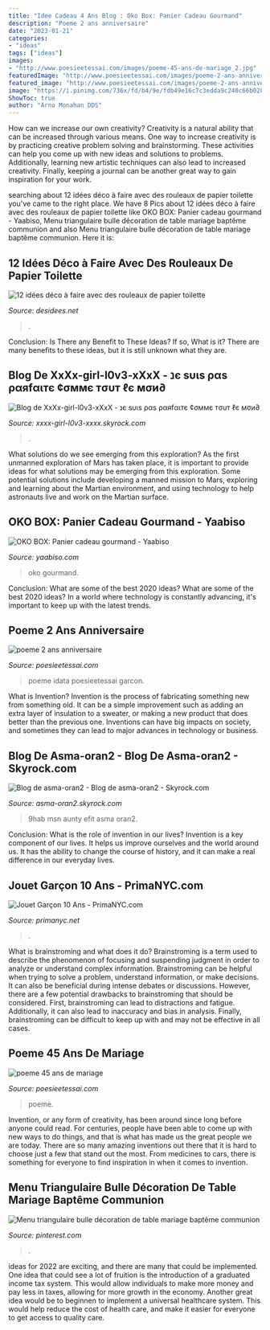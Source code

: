 ```yaml
---
title: "Idee Cadeau 4 Ans Blog : Oko Box: Panier Cadeau Gourmand"
description: "Poeme 2 ans anniversaire"
date: "2023-01-21"
categories:
- "ideas"
tags: ["ideas"]
images:
- "http://www.poesieetessai.com/images/poeme-45-ans-de-mariage_2.jpg"
featuredImage: "http://www.poesieetessai.com/images/poeme-2-ans-anniversaire_3.jpg"
featured_image: "http://www.poesieetessai.com/images/poeme-2-ans-anniversaire_3.jpg"
image: "https://i.pinimg.com/736x/fd/b4/9e/fdb49e16c7c3edda9c240c66b0289a3f--communion-solennelle-deco-table.jpg"
ShowToc: true
author: "Arno Monahan DDS"
---
```



How can we increase our own creativity?
Creativity is a natural ability that can be increased through various means. One way to increase creativity is by practicing creative problem solving and brainstorming. These activities can help you come up with new ideas and solutions to problems. Additionally, learning new artistic techniques can also lead to increased creativity. Finally, keeping a journal can be another great way to gain inspiration for your work.

	

		
searching about 12 idées déco à faire avec des rouleaux de papier toilette you've came to the right place. We have 8 Pics about 12 idées déco à faire avec des rouleaux de papier toilette like OKO BOX: Panier cadeau gourmand - Yaabiso, Menu triangulaire bulle décoration de table mariage baptême communion and also Menu triangulaire bulle décoration de table mariage baptême communion. Here it is:
		
    
## 12 Idées Déco à Faire Avec Des Rouleaux De Papier Toilette

<img loading=lazy src="https://desidees.net/wp-content/uploads/2017/07/craftideas_info.jpg" onerror="this.onerror=null;this.src='https://tse3.mm.bing.net/th?id=OIP.vWaZwhzZycU6gr6s90JyDgHaLH&amp;pid=15.1';" alt="12 idées déco à faire avec des rouleaux de papier toilette">

_Source: desidees.net_

>. 

	

Conclusion: Is There any Benefit to These Ideas? If so, What is it?
There are many benefits to these ideas, but it is still unknown what they are.

    
## Blog De XxXx-girl-l0v3-xXxX - נє ѕυιѕ ραѕ ραяfαιтє ¢σммє тσυт ℓє мσи∂

<img loading=lazy src="https://i.skyrock.net/4937/33584937/pics/photo_33584937.jpg" onerror="this.onerror=null;this.src='https://tse3.mm.bing.net/th?id=OIP.hEswb-v4Ppz4SbeV8qMitAHaLI&amp;pid=15.1';" alt="Blog de XxXx-girl-l0v3-xXxX - נє ѕυιѕ ραѕ ραяfαιтє ¢σммє тσυт ℓє мσи∂">

_Source: xxxx-girl-l0v3-xxxx.skyrock.com_

>. 

	

What solutions do we see emerging from this exploration?
As the first unmanned exploration of Mars has taken place, it is important to provide ideas for what solutions may be emerging from this exploration. Some potential solutions include developing a manned mission to Mars, exploring and learning about the Martian environment, and using technology to help astronauts live and work on the Martian surface.

    
## OKO BOX: Panier Cadeau Gourmand - Yaabiso

<img loading=lazy src="https://yaabiso.com/wp-content/uploads/2021/02/OKO-BOX-1-768x741.jpg" onerror="this.onerror=null;this.src='https://tse1.mm.bing.net/th?id=OIP.iD2NqBfOU2vwptmFRhEl5wHaHJ&amp;pid=15.1';" alt="OKO BOX: Panier cadeau gourmand - Yaabiso">

_Source: yaabiso.com_

>oko gourmand. 

	

Conclusion: What are some of the best 2020 ideas?
What are some of the best 2020 ideas? In a world where technology is constantly advancing, it's important to keep up with the latest trends.

    
## Poeme 2 Ans Anniversaire

<img loading=lazy src="http://www.poesieetessai.com/images/poeme-2-ans-anniversaire_3.jpg" onerror="this.onerror=null;this.src='https://tse4.mm.bing.net/th?id=OIP.ol5FlbyXzFsBFhBwdXVGNwHaHt&amp;pid=15.1';" alt="poeme 2 ans anniversaire">

_Source: poesieetessai.com_

>poeme idata poesieetessai garcon. 

	

What is Invention?
Invention is the process of fabricating something new from something old. It can be a simple improvement such as adding an extra layer of insulation to a sweater, or making a new product that does better than the previous one. Inventions can have big impacts on society, and sometimes they can lead to major advances in technology or business.

    
## Blog De Asma-oran2 - Blog De Asma-oran2 - Skyrock.com

<img loading=lazy src="https://i.skyrock.net/4333/66694333/pics/photo_66694333_1.jpg" onerror="this.onerror=null;this.src='https://tse2.mm.bing.net/th?id=OIP.EFM-LbKAFKvmEHk0RrGVQAHaJ4&amp;pid=15.1';" alt="Blog de asma-oran2 - Blog de asma-oran2 - Skyrock.com">

_Source: asma-oran2.skyrock.com_

>9hab msn aunty efit asma oran2. 

	

Conclusion: What is the role of invention in our lives?
Invention is a key component of our lives. It helps us improve ourselves and the world around us. It has the ability to change the course of history, and it can make a real difference in our everyday lives.

    
## Jouet Garçon 10 Ans - PrimaNYC.com

<img loading=lazy src="https://primanyc.net/wp-content/uploads/2020/03/jouet-telecommande-pour-enfant-de-10-ans-a-jouet-garcon-10-ans.jpg" onerror="this.onerror=null;this.src='https://tse2.mm.bing.net/th?id=OIP.ily7qD31CiDH0_pLsEmxpwHaHa&amp;pid=15.1';" alt="Jouet Garçon 10 Ans - PrimaNYC.com">

_Source: primanyc.net_

>. 

	

What is brainstroming and what does it do?
Brainstroming is a term used to describe the phenomenon of focusing and suspending judgment in order to analyze or understand complex information. Brainstroming can be helpful when trying to solve a problem, understand information, or make decisions. It can also be beneficial during intense debates or discussions. However, there are a few potential drawbacks to brainstroming that should be considered. First, brainstroming can lead to distractions and fatigue. Additionally, it can also lead to inaccuracy and bias in analysis. Finally, brainstroming can be difficult to keep up with and may not be effective in all cases.

    
## Poeme 45 Ans De Mariage

<img loading=lazy src="http://www.poesieetessai.com/images/poeme-45-ans-de-mariage_2.jpg" onerror="this.onerror=null;this.src='https://tse2.mm.bing.net/th?id=OIP.u-akNAdmkYRahKrksYh5jwHaHa&amp;pid=15.1';" alt="poeme 45 ans de mariage">

_Source: poesieetessai.com_

>poeme. 

	

Invention, or any form of creativity, has been around since long before anyone could read. For centuries, people have been able to come up with new ways to do things, and that is what has made us the great people we are today. There are so many amazing inventions out there that it is hard to choose just a few that stand out the most. From medicines to cars, there is something for everyone to find inspiration in when it comes to invention.

    
## Menu Triangulaire Bulle Décoration De Table Mariage Baptême Communion

<img loading=lazy src="https://i.pinimg.com/736x/fd/b4/9e/fdb49e16c7c3edda9c240c66b0289a3f--communion-solennelle-deco-table.jpg" onerror="this.onerror=null;this.src='https://tse4.mm.bing.net/th?id=OIP.2XEmtjAXgZu15Ye9g6jLZwHaJ4&amp;pid=15.1';" alt="Menu triangulaire bulle décoration de table mariage baptême communion">

_Source: pinterest.com_

>. 

	

ideas for 2022 are exciting, and there are many that could be implemented. One idea that could see a lot of fruition is the introduction of a graduated income tax system. This would allow individuals to make more money and pay less in taxes, allowing for more growth in the economy. Another great idea would be to beginnen to implement a universal healthcare system. This would help reduce the cost of health care, and make it easier for everyone to get access to quality care.


